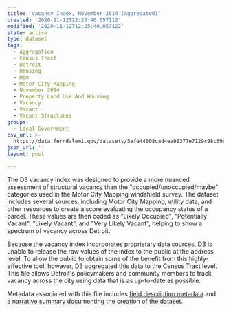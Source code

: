 ```yaml
---
title: 'Vacancy Index, November 2014 (Aggregated)'
created: '2020-11-12T12:25:40.057112'
modified: '2020-11-12T12:25:40.057122'
state: active
type: dataset
tags:
  - Aggregation
  - Census Tract
  - Detroit
  - Housing
  - Mcm
  - Motor City Mapping
  - November 2014
  - Property Land Use And Housing
  - Vacancy
  - Vacant
  - Vacant Structures
groups:
  - Local Government
csv_url: >-
  https://data.ferndalemi.gov/datasets/5efe44008cad4ea98377e7129c98c69c_0.csv?outSR=%7B%22latestWkid%22%3A2898%2C%22wkid%22%3A2898%7D
json_url: ''
layout: post

---
```

<div>
<p>The D3 vacancy index was designed to provide a more nuanced assessment 
of structural vacancy than the &quot;occupied/unoccupied/maybe&quot; categories used in 
the Motor City Mapping windshield survey. The dataset includes several sources, 
including Motor City Mapping, utility data, and other resources to create a 
score evaluating the occupancy status of a parcel. These values are then coded 
as &quot;Likely Occupied&quot;, &quot;Potentially Vacant&quot;, &quot;Likely Vacant&quot;, and &quot;Very Likely 
Vacant&quot;, helping to show a spectrum of vacancy across Detroit.</p>
<p>Because the vacancy index incorporates proprietary data sources, D3 is 
unable to release the raw values of the index to the public at the address 
level. To allow the public to obtain some of the benefit from this 
highly-effective tool, however, D3 aggregated this data to the Census Tract 
level. This file allows Detroit's policymakers and community members to track 
vacancy across the city using data that is as up-to-date as 
possible.</p><p>Metadata associated with this file includes <a href='http://datadrivendetroit.org/web_ftp/motorcitymapping/Metadata/Vacancy_Index_Aggregation/Metadata_VacancyIndexAggregation.xls' target='_blank'>field description metadata</a> and a <a href='http://datadrivendetroit.org/web_ftp/motorcitymapping/Metadata/Vacancy_Index_Aggregation/VacancyCount_Aggregated_Documentation_Final_12302014.pdf' target='_blank'>narrative summary</a> documenting the creation of the dataset.</p></div>
